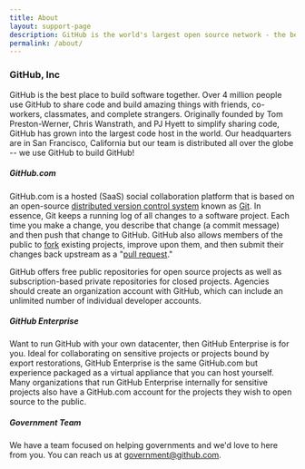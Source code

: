 ```yaml
---
title: About
layout: support-page
description: GitHub is the world's largest open source network - the best place to build better, together. 
permalink: /about/
---
```


### GitHub, Inc

GitHub is the best place to build software together. Over 4 million people use GitHub to share code and build amazing things with friends, co-workers, classmates, and complete strangers. Originally founded by Tom Preston-Werner, Chris Wanstrath, and PJ Hyett to simplify sharing code, GitHub has grown into the largest code host in the world. Our headquarters are in San Francisco, California but our team is distributed all over the globe -- we use GitHub to build GitHub!

##### GitHub.com

GitHub.com is a hosted (SaaS) social collaboration platform that is based on an open-source [distributed version control system](http://en.wikipedia.org/wiki/Revision_control) known as [Git](http://en.wikipedia.org/wiki/Git_(software)). In essence, Git keeps a running log of all changes to a software project. Each time you make a change, you describe that change (a commit message) and then push that change to GitHub. GitHub also allows members of the public to [fork](/glossary/#fork) existing projects, improve upon them, and then submit their changes back upstream as a "[pull request](/glossary/#pull_request)."

GitHub offers free public repositories for open source projects as well as subscription-based private repositories for closed projects. Agencies should create an organization account with GitHub, which can include an unlimited number of individual developer accounts. 

##### GitHub Enterprise

Want to run GitHub with your own datacenter, then GitHub Enterprise is for you. Ideal for collaborating on sensitive projects or projects bound by export restorations, GitHub Enterprise is the same GitHub.com but experience packaged as a virtual appliance that you can host yourself. Many organizations that run GitHub Enterprise internally for sensitive projects also have a GitHub.com account for the projects they wish to open source to the public.

##### Government Team

We have a team focused on helping governments and we'd love to here from you. You can reach us at [government@github.com](mailto:government.github.com).
